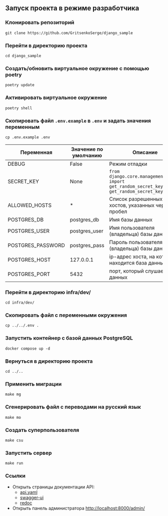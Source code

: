 ## Запуск проекта в режиме разработчика

### Клонировать репозиторий
```
git clone https://github.com/GritsenkoSerge/django_sample
```
### Перейти в директорию проекта
```
cd django_sample
```
### Создать/обновить виртуальное окружение с помощью poetry
```
poetry update
```
### Активировать виртуальное окружение
```
poetry shell
```
### Скопировать файл `.env.example` в `.env` и задать значения переменным
```
cp .env.example .env
```

| Переменная | Значение по умолчанию | Описание |
| --- | --- | --- |
| DEBUG | False | Режим отладки |
| SECRET_KEY | None | `from django.core.management.utils import get_random_secret_key; get_random_secret_key()` |
| ALLOWED_HOSTS | * | Список разрешенных хостов, указанных через пробел |
| POSTGRES_DB | postgres_db | Имя базы данных |
| POSTGRES_USER | postgres_user | Имя пользователя (владельца) базы данных |
| POSTGRES_PASSWORD | postgres_pass | Пароль пользователя (владельца) базы данных |
| POSTGRES_HOST | 127.0.0.1 | ip-адрес хоста, на котором находится база данных |
| POSTGRES_PORT | 5432 | порт, который слушает база данных |

### Перейти в директорию infra/dev/
```
cd infra/dev/
```
### Скопировать файл с переменными окружения
```
cp ../../.env .
```
### Запустить контейнер с базой данных PostgreSQL
```
docker compose up -d
```
### Вернуться в директорию проекта
```
cd ../..
```
### Применить миграции
```
make mg
```
### Сгенерировать файл с переводами на русский язык
```
make mo
```
### Создать суперпользователя
```
make csu
```
### Запустить сервер
```
make run
```
### Ссылки
- Открыть страницы документации API:
  * [api.yaml](http://localhost:8000/api/schema/)
  * [swagger-ui](http://localhost:8000/api/schema/swagger-ui/)
  * [redoc](http://localhost:8000/api/schema/redoc/)
- Открыть панель администратора [http://localhost:8000/admin/](http://localhost:8000/admin/)
